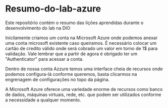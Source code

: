 # Resumo-do-lab-azure
Este repositório contém o resumo das lições aprendidas durante o desenvolvimento do lab na DIO

Inicilamente criamos um conta na Microsoft Azure onde podemos anexar uma conta microsoft existente caso 
queiramos. É necessário colocar um cartão de credito válido onde será cobrado um valor em torno de 1$
para validação. Vale lembrar que a partir de agora é obrigado ter um "Authenticator" para acessar a conta.

Dentro de nossa conta Azzure temos uma interface cheia de recursos onde podemos configura-lá conforme queremos,
basta clicarmos na engrenagem de configurações no topo da página.

A Microsoft Azure oferece uma variedade enorme de recursos como banco de dados, máquinas virtuais, rede, etc. que podem
ser utilizados conforme a necessidade a qualquer momento.
